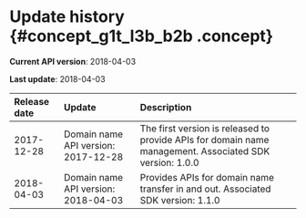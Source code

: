 # Update history {#concept_g1t_l3b_b2b .concept}

**Current API version**: 2018-04-03

**Last update**: 2018-04-03

|Release date|Update|Description|
|:-----------|:-----|:----------|
|2017-12-28|Domain name API version: 2017-12-28|The first version is released to provide APIs for domain name management. Associated SDK version: 1.0.0|
|2018-04-03|Domain name API version: 2018-04-03|Provides APIs for domain name transfer in and out. Associated SDK version: 1.1.0|

